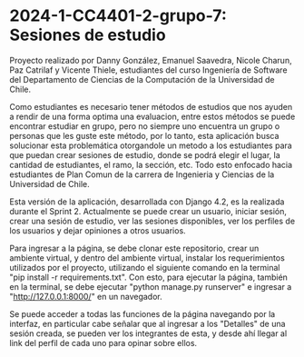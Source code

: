 # 2024-1-CC4401-2-grupo-7: Sesiones de estudio
Proyecto realizado por Danny González, Emanuel Saavedra, Nicole Charun, Paz Catrilaf y Vicente Thiele, estudiantes del curso Ingeniería de Software del Departamento de Ciencias de la Computación de la Universidad de Chile.

Como estudiantes es necesario tener métodos de estudios que nos ayuden a rendir de una forma optima una evaluacion, entre estos métodos se puede encontrar estudiar en grupo, pero no siempre uno encuentra un grupo o personas que les guste este método, por lo tanto, esta aplicación busca solucionar esta problemática otorgandole un metodo a los estudiantes para que puedan crear sesiones de estudio, donde se podrá elegir el lugar, la cantidad de estudiantes, el ramo, la sección, etc. Todo esto enfocado hacia estudiantes de Plan Comun de la carrera de Ingenieria y Ciencias de la Universidad de Chile.	

Esta versión de la aplicación, desarrollada con Django 4.2, es la realizada durante el Sprint 2. Actualmente se puede crear un usuario, iniciar sesión, crear una sesión de estudio, ver las sesiones disponibles, ver los perfiles de los usuarios y dejar opiniones a otros usuarios.

Para ingresar a la página, se debe clonar este repositorio, crear un ambiente virtual, y dentro del ambiente virtual, instalar los requerimientos utilizados por el proyecto, utilizando el siguiente comando en la terminal "pip install -r requirements.txt". Con esto, para ejecutar la página, también en la terminal, se debe ejecutar "python manage.py runserver" e ingresar a "http://127.0.0.1:8000/" en un navegador.

Se puede acceder a todas las funciones de la página navegando por la interfaz, en particular cabe señalar que al ingresar a los "Detalles" de una sesión creada, se pueden ver los integrantes de esta, y desde ahí llegar al link del perfil de cada uno para opinar sobre ellos.

					
					
					
					